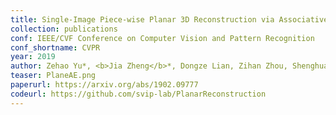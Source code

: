 ```yaml
---
title: Single-Image Piece-wise Planar 3D Reconstruction via Associative Embedding
collection: publications
conf: IEEE/CVF Conference on Computer Vision and Pattern Recognition
conf_shortname: CVPR
year: 2019
author: Zehao Yu*, <b>Jia Zheng</b>*, Dongze Lian, Zihan Zhou, Shenghua Gao
teaser: PlaneAE.png
paperurl: https://arxiv.org/abs/1902.09777
codeurl: https://github.com/svip-lab/PlanarReconstruction
---
```

